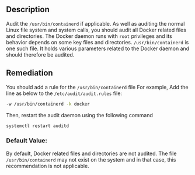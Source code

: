 ## Description

Audit the `/usr/bin/containerd` if applicable. As well as auditing the normal Linux file system and system calls, you should audit all Docker related files and directories. The Docker daemon runs with `root` privileges and its behavior depends on some key files and directories. `/usr/bin/containerd` is one such file. It holds various parameters related to the Docker daemon and should therefore be audited.

## Remediation

You should add a rule for the `/usr/bin/containerd` file
For example,
Add the line as below to the `/etc/audit/audit.rules` file:

```bash
-w /usr/bin/containerd -k docker
```

Then, restart the audit daemon using the following command

```bash
systemctl restart auditd
```

### Default Value:

By default, Docker related files and directories are not audited. The file
`/usr/bin/containerd` may not exist on the system and in that case, this
recommendation is not applicable.